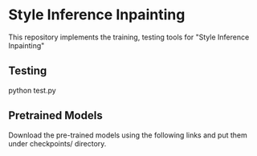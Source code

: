 # Style Inference Inpainting
This repository implements the training, testing tools for "Style Inference Inpainting"
## Testing
python test.py
## Pretrained Models
Download the pre-trained models using the following links and put them under checkpoints/ directory.

